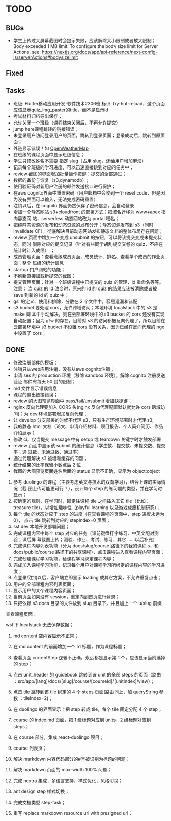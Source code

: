 # TODO

## BUGs

- 学生上传过大屏幕截图时会提示失败，应该解除大小限制或者放大限制；Body exceeded 1 MB limit. To configure the body size limit for Server Actions, see: <https://nextjs.org/docs/app/api-reference/next-config-js/serverActions#bodysizelimit>

## Fixed

## Tasks

- 班级: Flutter移动应用开发-软件技术2306班 标识: try-hot-reload，这个页面应该显示quiz_img_paster的title，而不是显示id
- 考试材料归档导出保存；
- 允许关闭一个班级（课程结束关闭后，不再允许提交）
- jump here课程跳转的链接错误；
- 未登录用户访问登录用户的页面，跳转到登录页面；登录成功后，跳转到原页面；
- 外链显示错误！如 [OpenWeatherMap](https://openweathermap.org/api)
- 在班级的课程页面中显示班级信息；
- 学生只修改姓名不需要 指定 slug（占用 slug，还给用户增加麻烦）
- 记录每个班级的学习进度，可以迅速直接跳到对应的任务中；
- review 截图的界面增加批量操作按键：提交的全部通过；
- 数据的备份与恢复（s3,dynamodb）;
- 使用验证码对新用户注册的邮件发送接口进行保护；
- 在aws cognito界面中重置密码（用户邮箱中会收到一个 reset code，但是因为没有界面可以输入，无法完成密码重置）
- 注销以后，在 cognito 界面仍然保存了密码信息，会自动登录
- 增加一个静态网站 s3+cloudfront 的部署方式；把域名迁移为 www+apex 指向静态网
    站，serverless 动态网站改为 portal 域名；
- 把纯静态资源的发布和动态资源的发布分开；静态资源发布到 s3（同时 invalidate
    CF），彻底解决目前动态网站发布静态文档的整体布局存在问题；
- review 页面中增加一个变成 unsubmit 的按钮，可以将该提交变成未提交状态，同时
    删除对应的提交记录（针对有些同学胡乱提交交卷的 quiz，不应在统计时计入成绩）
    ；
- 成员管理页面：查看班级成员页面，成员统计、排名、查看单个成员的作业页面；整个
    班级的统计信息
- startup 门户网站的功能；
- 不刷新直接加载新提交的截图；
- 提交管理页面：针对一个班级课程中已提交的 quiz 的管理，id 重命名等等。注意：
    当 quiz 的 id 改变时，原来的 id 的 quiz 的结果应该被清除或者被 save 到新的
    id 的 quiz 中；
- gsi 的定义、使用和排除，分散在 2 个文件中，容易遗漏和错配
- s3 bucket 要处理 cors，允许跨域访问；本地环境 localstack 中的 s3 是 make 脚
    本中手动解决，则在云部署环境中的 s3 bucket 的 cors 还没有实现自动配置；因为
    gfw 的存在，目前对 s3 的访问都被反向代理了，所以目前在云部署环境中 s3 bucket
    不设置 cors 没有关系，因为已经在反向代理的 ngx 中设置了 cors；

## DONE

- 修改注册邮件的模板；
- 注销只从web应用注销，没有从aws cognito注销；
- 申请 ses 的 production 环境（移除 sandbox 环境），解除 cognito 注册发送验证
    邮件有每天 50 封的限制；
- md 文件显示错误信息
- 课程的退出链接错误；
- review 的大图预览界面中 pass/fail/unsubmit 增加快捷键；
- nginx 反向代理要加入 CORS 头(nginx 反向代理配置默认就允许 cors 跨域访问)；为
    dev 环境部署增加反向代理；
- 让 develop 分支部署的时候不代理 s3，只有生产环境部署时才代理 s3;
- 我的静态 html 文档（论文、申请介绍材料、项目报告、个人简介简历、作品介绍展示
    ）
- 修改 ci，仅当提交 message 中有 setup 或 teardown 关键字时才触发部署
- review 页面中显示该 submit 的统计信息（学生数、提交数、未提交数、提交率；通
    过数、未通过数、通过率）
- 通过代理解决 s3 被墙和缓存的问题；
- 统计结果的比率保留小数点后 2 位
- 截图的大图预览页面姓名后面的 status 显示不正确，显示为 object:object

1. 参考 duolingo 的课程（主要考虑英文与技术的双向学习），结合上课的实际情况（截
   图上传可能更可行？），设计每个 step 的练习题的类型，并在学习时显示；
2. 按确定的规则，在学习时，固定往课程 tile 之间插入其它 tile（比如：treasure
   tile），以增加趣味性（playful learning 以及游戏成瘾机制研究）；
3. 每个 tile 的状态对应于 step 的进度（在查看课程的页面中，step 进度永远为 0），
   点击 tile 跳转到对应的 stepIndex=0 页面；
4. sst dev 本地开发部署问题；
5. 完成课程内容中每个 step 对应的任务（课前键盘打字练习、中英文配对测验；课后屏
   幕截图上传；测验、作业、考试、练习、其它 ……以后补充）
6. 完成课程内容列表功能（分为 docs/slug/course 路径下的我的课程 s，和
   docs/public/course 路径下的共享课程），点击课程进入查看课程内容页面；
7. 完成创建课程学习功能，给课程学习绑定课程内容；
8. 完成加入课程学习功能，记录每个用户对课程学习所绑定的课程内容的学习进度；
9. 点登录/注销以后，客户端立即显示 loading 或其它方案，不允许重复点击；
10. 用户的全部课程内容列表页面；
11. 显示用户的某个课程内容页面；
12. 当前页面如果没有 session，重定向到首页进行登录；
13. 只把依赖 s3 docs 目录的文件放到 slug 目录下，并且加上一个 u/slug 前缀

查看课程页面：

wsl 下 localstack 无法保存数据；

1. md content 空内容显示不正常；
1. 在 md content 的前面增加一个 h1 标题，作为课程标题；
1. 查看页面 currentStep 逻辑不正确，永远都是显示第 1 个，应该显示当前选择的
   step；
1. 点击 unit_header 的 guidebook 跳转到该 unit 的全部 steps 的页面（路由
   ：src/app/[lang]/docs/[slug]/course/[courseId]/[unitIndex]/view）；
1. 点击 tile 跳转到该 tile 绑定的 4 个 steps 页面(路由同上，加 queryString 参数
   ：tileIndex=2)；
1. 在 duolingo 的界面显示上把 step 转成 tile，每个 tile 固定分配 4 个 step；
1. course 的 index.md 页面，把 1 级标题对应到 units，2 级标题对应到 steps；

1. 在 course 部分，集成 react-duolingo 项目；
1. course 列表页；
1. 解决 markdown 内容代码部分的#号被识别为标题的问题；
1. 解决 markdown 页面的 max-width 100% 问题；
1. 完成 nextra 集成，多语言支持，样式优化，风格切换；
1. ant design step 样式切换；
1. 完成文档类型 step-task；
1. 重写 replace markdown resource url with presigned url；
